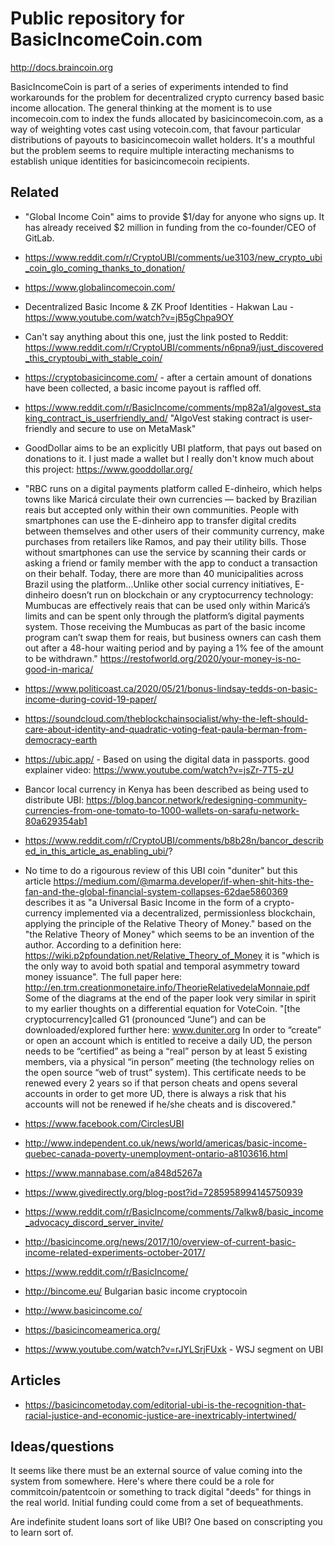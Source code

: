 # Public repository for BasicIncomeCoin.com

http://docs.braincoin.org  

BasicIncomeCoin is part of a series of experiments intended to find workarounds for the problem for decentralized crypto currency based basic income allocation. The general thinking at the moment is to use incomecoin.com to index the funds allocated by basicincomecoin.com, as a way of weighting votes cast using votecoin.com, that favour particular distributions of payouts to basicincomecoin wallet holders. It's a mouthful but the problem seems to require multiple interacting mechanisms to establish unique identities for basicincomecoin recipients.

 
## Related  

 - "Global Income Coin" aims to provide $1/day for anyone who signs up. It has already received $2 million in funding from the co-founder/CEO of GitLab. 
  - https://www.reddit.com/r/CryptoUBI/comments/ue3103/new_crypto_ubi_coin_glo_coming_thanks_to_donation/  
  - https://www.globalincomecoin.com/    

 - Decentralized Basic Income & ZK Proof Identities - Hakwan Lau - https://www.youtube.com/watch?v=jB5gChpa9OY   
   
 - Can't say anything about this one, just the link posted to Reddit: https://www.reddit.com/r/CryptoUBI/comments/n6pna9/just_discovered_this_cryptoubi_with_stable_coin/

 - https://cryptobasicincome.com/ - after a certain amount of donations have been collected, a basic income payout is raffled off.   

 - https://www.reddit.com/r/BasicIncome/comments/mp82a1/algovest_staking_contract_is_userfriendly_and/ "AlgoVest staking contract is user-friendly and secure to use on MetaMask"  
 - GoodDollar aims to be an explicitly UBI platform, that pays out based on donations to it. I just made a wallet but I really don't know much about this project: https://www.gooddollar.org/  

 - "RBC runs on a digital payments platform called E-dinheiro, which helps towns like Maricá circulate their own currencies — backed by Brazilian reais but accepted only within their own communities. People with smartphones can use the E-dinheiro app to transfer digital credits between themselves and other users of their community currency, make purchases from retailers like Ramos, and pay their utility bills. Those without smartphones can use the service by scanning their cards or asking a friend or family member with the app to conduct a transaction on their behalf. Today, there are more than 40 municipalities across Brazil using the platform...Unlike other social currency initiatives, E-dinheiro doesn’t run on blockchain or any cryptocurrency technology: Mumbucas are effectively reais that can be used only within Maricá’s limits and can be spent only through the platform’s digital payments system. Those receiving the Mumbucas as part of the basic income program can’t swap them for reais, but business owners can cash them out after a 48-hour waiting period and by paying a 1% fee of the amount to be withdrawn." https://restofworld.org/2020/your-money-is-no-good-in-marica/  

 - https://www.politicoast.ca/2020/05/21/bonus-lindsay-tedds-on-basic-income-during-covid-19-paper/   

 - https://soundcloud.com/theblockchainsocialist/why-the-left-should-care-about-identity-and-quadratic-voting-feat-paula-berman-from-democracy-earth  

 - https://ubic.app/ - Based on using the digital data in passports. good explainer video: https://www.youtube.com/watch?v=jsZr-7T5-zU   
 
 - Bancor local currency in Kenya has been described as being used to distribute UBI: https://blog.bancor.network/redesigning-community-currencies-from-one-tomato-to-1000-wallets-on-sarafu-network-80a629354ab1  
 - https://www.reddit.com/r/CryptoUBI/comments/b8b28n/bancor_described_in_this_article_as_enabling_ubi/?  

 - No time to do a rigourous review of this UBI coin "duniter" but this article https://medium.com/@marma.developer/if-when-shit-hits-the-fan-and-the-global-financial-system-collapses-62dae5860369 describes it as "a Universal Basic Income in the form of a crypto-currency implemented via a decentralized, permissionless blockchain, applying the principle of the Relative Theory of Money." based on the "the Relative Theory of Money" which seems to be an invention of the author. According to a definition here: https://wiki.p2pfoundation.net/Relative_Theory_of_Money it is "which is the only way to avoid both spatial and temporal asymmetry toward money issuance". The full paper here: http://en.trm.creationmonetaire.info/TheorieRelativedelaMonnaie.pdf Some of the diagrams at the end of the paper look very similar in spirit to my earlier thoughts on a differential equation for VoteCoin. "[the cryptocurrency]called G1 (pronounced “June”) and can be downloaded/explored further here: www.duniter.org In order to “create” or open an account which is entitled to receive a daily UD, the person needs to be “certified” as being a “real” person by at least 5 existing members, via a physical “in person” meeting (the technology relies on the open source “web of trust” system). This certificate needs to be renewed every 2 years so if that person cheats and opens several accounts in order to get more UD, there is always a risk that his accounts will not be renewed if he/she cheats and is discovered." 

 - https://www.facebook.com/CirclesUBI  

 - http://www.independent.co.uk/news/world/americas/basic-income-quebec-canada-poverty-unemployment-ontario-a8103616.html

 - https://www.mannabase.com/a848d5267a  

 - https://www.givedirectly.org/blog-post?id=7285958994145750939

 - https://www.reddit.com/r/BasicIncome/comments/7alkw8/basic_income_advocacy_discord_server_invite/

 - http://basicincome.org/news/2017/10/overview-of-current-basic-income-related-experiments-october-2017/
   
 - https://www.reddit.com/r/BasicIncome/  
 
 - http://bincome.eu/  Bulgarian basic income cryptocoin

 - http://www.basicincome.co/

 - https://basicincomeamerica.org/  
 
 - https://www.youtube.com/watch?v=rJYLSrjFUxk - WSJ segment on UBI  
 
## Articles
 
 - https://basicincometoday.com/editorial-ubi-is-the-recognition-that-racial-justice-and-economic-justice-are-inextricably-intertwined/  
 
## Ideas/questions  

It seems like there must be an external source of value coming into the system from somewhere. Here's where there could be a role for commitcoin/patentcoin or something to track digital "deeds" for things in the real world. Initial funding could come from a set of bequeathments.  

Are indefinite student loans sort of like UBI? One based on conscripting you to learn sort of.  
